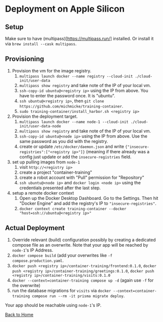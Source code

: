 # Deployment on Apple Silicon

## Setup

Make sure to have (multipass)[https://multipass.run/] installed. Or install it
via `brew install --cask multipass`.

## Provisioning

1. Provision the vm for the image registry.
   1. `multipass launch docker --name registry --cloud-init ./cloud-init/user-data`
   2. `multipass show registry` and take note of the IP of your local vm.
   3. `ssh-copy-id ubuntu@<registry ip>` using the IP from above. You have to
      enter the password once. It is "ubuntu".
   4. `ssh ubuntu@<registry ip>`, then
      `git clone https://github.com/michmicke/training-container`.
   5. `sudo training-container/install_harbor.sh <registry ip>`
2. Provision the deployment target.
   1. `multipass launch docker --name node-1 --cloud-init ./cloud-init/user-data-node`
   2. `multipass show registry` and take note of the IP of your local vm.
   3. `ssh-copy-id ubuntu@<node ip>` using the IP from above. Use the same
      password as you did with the registry.
   4. create or update `/etc/docker/daemon.json` and write
      `{"insecure-registries":["<registry ip>"]}` (meaning if there already was
      a config just update or add the `insecure-registries` field.
3. set up pulling images from `node-1`
   1. visit `http://<registry ip>`
   2. create a project "container-training"
   3. create a robot account with "Pull" permission for "Repository"
   4. `ssh ubuntu@<node ip>` and `docker login <node ip>` using the credentials
      presented after the last step.
4. setup a remote docker context
   1. Open up the Docker Desktop Dashboard. Go to the Settings. Then hit
      "Docker Engine" and add the registry's IP to `"insecure-registries"`.
   2. `docker context create training-container --docker "host=ssh://ubuntu@<registry ip>"`

## Actual Deployment

1. Override relevant (build) configuration possibly by creating a dedicated
   compose file as an overwrite. Note that your app will be reached by
   `node-1`'s IP Address.
2. `docker compose build` (add your overwrites like `-f compose.production.yaml`.
3. `docker push <registry ip>/container-training/frontend:0.1.0`,
   `docker push <registry ip>/container-training/greetings:0.1.0`,
   `docker push <registry ip>/container-training/visits:0.1.0`
4. `docker --context=container-training compose up -d` (again use `-f` for the overwrite)
5. run the database migrations for `visits` via
   `docker --context=container-training compose run --rm -it prisma migrate deploy`.

Your app should be reachable using `node-1`'s IP.

[Back to Home](../README.md)
